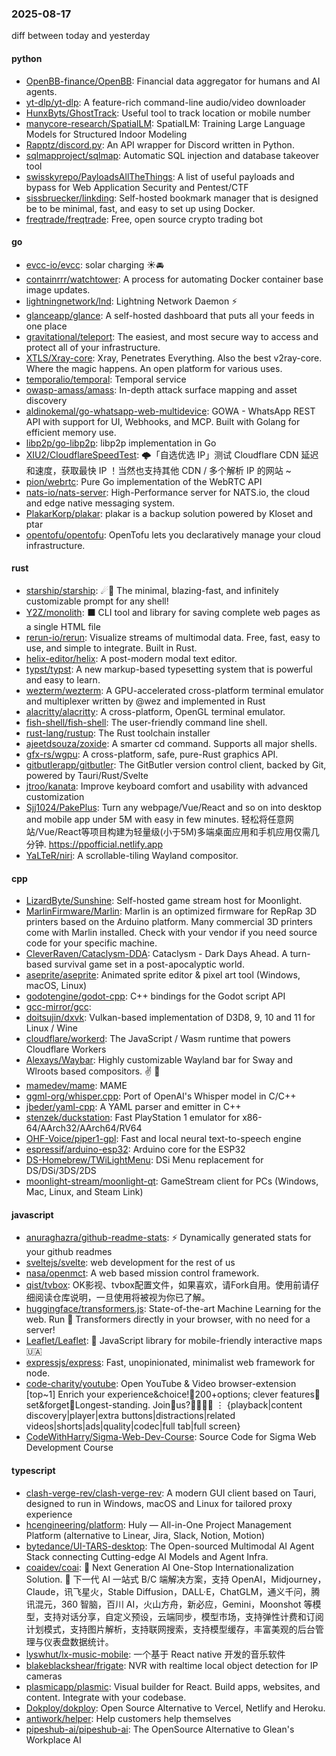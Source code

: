 ### 2025-08-17
diff between today and yesterday

#### python
* [OpenBB-finance/OpenBB](https://github.com/OpenBB-finance/OpenBB): Financial data aggregator for humans and AI agents.
* [yt-dlp/yt-dlp](https://github.com/yt-dlp/yt-dlp): A feature-rich command-line audio/video downloader
* [HunxByts/GhostTrack](https://github.com/HunxByts/GhostTrack): Useful tool to track location or mobile number
* [manycore-research/SpatialLM](https://github.com/manycore-research/SpatialLM): SpatialLM: Training Large Language Models for Structured Indoor Modeling
* [Rapptz/discord.py](https://github.com/Rapptz/discord.py): An API wrapper for Discord written in Python.
* [sqlmapproject/sqlmap](https://github.com/sqlmapproject/sqlmap): Automatic SQL injection and database takeover tool
* [swisskyrepo/PayloadsAllTheThings](https://github.com/swisskyrepo/PayloadsAllTheThings): A list of useful payloads and bypass for Web Application Security and Pentest/CTF
* [sissbruecker/linkding](https://github.com/sissbruecker/linkding): Self-hosted bookmark manager that is designed be to be minimal, fast, and easy to set up using Docker.
* [freqtrade/freqtrade](https://github.com/freqtrade/freqtrade): Free, open source crypto trading bot

#### go
* [evcc-io/evcc](https://github.com/evcc-io/evcc): solar charging ☀️🚘
* [containrrr/watchtower](https://github.com/containrrr/watchtower): A process for automating Docker container base image updates.
* [lightningnetwork/lnd](https://github.com/lightningnetwork/lnd): Lightning Network Daemon ⚡️
* [glanceapp/glance](https://github.com/glanceapp/glance): A self-hosted dashboard that puts all your feeds in one place
* [gravitational/teleport](https://github.com/gravitational/teleport): The easiest, and most secure way to access and protect all of your infrastructure.
* [XTLS/Xray-core](https://github.com/XTLS/Xray-core): Xray, Penetrates Everything. Also the best v2ray-core. Where the magic happens. An open platform for various uses.
* [temporalio/temporal](https://github.com/temporalio/temporal): Temporal service
* [owasp-amass/amass](https://github.com/owasp-amass/amass): In-depth attack surface mapping and asset discovery
* [aldinokemal/go-whatsapp-web-multidevice](https://github.com/aldinokemal/go-whatsapp-web-multidevice): GOWA - WhatsApp REST API with support for UI, Webhooks, and MCP. Built with Golang for efficient memory use.
* [libp2p/go-libp2p](https://github.com/libp2p/go-libp2p): libp2p implementation in Go
* [XIU2/CloudflareSpeedTest](https://github.com/XIU2/CloudflareSpeedTest): 🌩「自选优选 IP」测试 Cloudflare CDN 延迟和速度，获取最快 IP ！当然也支持其他 CDN / 多个解析 IP 的网站 ~
* [pion/webrtc](https://github.com/pion/webrtc): Pure Go implementation of the WebRTC API
* [nats-io/nats-server](https://github.com/nats-io/nats-server): High-Performance server for NATS.io, the cloud and edge native messaging system.
* [PlakarKorp/plakar](https://github.com/PlakarKorp/plakar): plakar is a backup solution powered by Kloset and ptar
* [opentofu/opentofu](https://github.com/opentofu/opentofu): OpenTofu lets you declaratively manage your cloud infrastructure.

#### rust
* [starship/starship](https://github.com/starship/starship): ☄🌌️ The minimal, blazing-fast, and infinitely customizable prompt for any shell!
* [Y2Z/monolith](https://github.com/Y2Z/monolith): ⬛️ CLI tool and library for saving complete web pages as a single HTML file
* [rerun-io/rerun](https://github.com/rerun-io/rerun): Visualize streams of multimodal data. Free, fast, easy to use, and simple to integrate. Built in Rust.
* [helix-editor/helix](https://github.com/helix-editor/helix): A post-modern modal text editor.
* [typst/typst](https://github.com/typst/typst): A new markup-based typesetting system that is powerful and easy to learn.
* [wezterm/wezterm](https://github.com/wezterm/wezterm): A GPU-accelerated cross-platform terminal emulator and multiplexer written by @wez and implemented in Rust
* [alacritty/alacritty](https://github.com/alacritty/alacritty): A cross-platform, OpenGL terminal emulator.
* [fish-shell/fish-shell](https://github.com/fish-shell/fish-shell): The user-friendly command line shell.
* [rust-lang/rustup](https://github.com/rust-lang/rustup): The Rust toolchain installer
* [ajeetdsouza/zoxide](https://github.com/ajeetdsouza/zoxide): A smarter cd command. Supports all major shells.
* [gfx-rs/wgpu](https://github.com/gfx-rs/wgpu): A cross-platform, safe, pure-Rust graphics API.
* [gitbutlerapp/gitbutler](https://github.com/gitbutlerapp/gitbutler): The GitButler version control client, backed by Git, powered by Tauri/Rust/Svelte
* [jtroo/kanata](https://github.com/jtroo/kanata): Improve keyboard comfort and usability with advanced customization
* [Sjj1024/PakePlus](https://github.com/Sjj1024/PakePlus): Turn any webpage/Vue/React and so on into desktop and mobile app under 5M with easy in few minutes. 轻松将任意网站/Vue/React等项目构建为轻量级(小于5M)多端桌面应用和手机应用仅需几分钟. https://ppofficial.netlify.app
* [YaLTeR/niri](https://github.com/YaLTeR/niri): A scrollable-tiling Wayland compositor.

#### cpp
* [LizardByte/Sunshine](https://github.com/LizardByte/Sunshine): Self-hosted game stream host for Moonlight.
* [MarlinFirmware/Marlin](https://github.com/MarlinFirmware/Marlin): Marlin is an optimized firmware for RepRap 3D printers based on the Arduino platform. Many commercial 3D printers come with Marlin installed. Check with your vendor if you need source code for your specific machine.
* [CleverRaven/Cataclysm-DDA](https://github.com/CleverRaven/Cataclysm-DDA): Cataclysm - Dark Days Ahead. A turn-based survival game set in a post-apocalyptic world.
* [aseprite/aseprite](https://github.com/aseprite/aseprite): Animated sprite editor & pixel art tool (Windows, macOS, Linux)
* [godotengine/godot-cpp](https://github.com/godotengine/godot-cpp): C++ bindings for the Godot script API
* [gcc-mirror/gcc](https://github.com/gcc-mirror/gcc): 
* [doitsujin/dxvk](https://github.com/doitsujin/dxvk): Vulkan-based implementation of D3D8, 9, 10 and 11 for Linux / Wine
* [cloudflare/workerd](https://github.com/cloudflare/workerd): The JavaScript / Wasm runtime that powers Cloudflare Workers
* [Alexays/Waybar](https://github.com/Alexays/Waybar): Highly customizable Wayland bar for Sway and Wlroots based compositors. ✌️ 🎉
* [mamedev/mame](https://github.com/mamedev/mame): MAME
* [ggml-org/whisper.cpp](https://github.com/ggml-org/whisper.cpp): Port of OpenAI's Whisper model in C/C++
* [jbeder/yaml-cpp](https://github.com/jbeder/yaml-cpp): A YAML parser and emitter in C++
* [stenzek/duckstation](https://github.com/stenzek/duckstation): Fast PlayStation 1 emulator for x86-64/AArch32/AArch64/RV64
* [OHF-Voice/piper1-gpl](https://github.com/OHF-Voice/piper1-gpl): Fast and local neural text-to-speech engine
* [espressif/arduino-esp32](https://github.com/espressif/arduino-esp32): Arduino core for the ESP32
* [DS-Homebrew/TWiLightMenu](https://github.com/DS-Homebrew/TWiLightMenu): DSi Menu replacement for DS/DSi/3DS/2DS
* [moonlight-stream/moonlight-qt](https://github.com/moonlight-stream/moonlight-qt): GameStream client for PCs (Windows, Mac, Linux, and Steam Link)

#### javascript
* [anuraghazra/github-readme-stats](https://github.com/anuraghazra/github-readme-stats): ⚡ Dynamically generated stats for your github readmes
* [sveltejs/svelte](https://github.com/sveltejs/svelte): web development for the rest of us
* [nasa/openmct](https://github.com/nasa/openmct): A web based mission control framework.
* [qist/tvbox](https://github.com/qist/tvbox): OK影视、tvbox配置文件，如果喜欢，请Fork自用。使用前请仔细阅读仓库说明，一旦使用将被视为你已了解。
* [huggingface/transformers.js](https://github.com/huggingface/transformers.js): State-of-the-art Machine Learning for the web. Run 🤗 Transformers directly in your browser, with no need for a server!
* [Leaflet/Leaflet](https://github.com/Leaflet/Leaflet): 🍃 JavaScript library for mobile-friendly interactive maps 🇺🇦
* [expressjs/express](https://github.com/expressjs/express): Fast, unopinionated, minimalist web framework for node.
* [code-charity/youtube](https://github.com/code-charity/youtube): Open YouTube & Video browser-extension [top~1] Enrich your experience&choice!🧰200+options; clever features📌set&forget📌Longest-standing. Join🧩us?👨‍👩‍👧‍👧 ⋮ {playback|content discovery|player|extra buttons|distractions|related videos|shorts|ads|quality|codec|full tab|full screen}
* [CodeWithHarry/Sigma-Web-Dev-Course](https://github.com/CodeWithHarry/Sigma-Web-Dev-Course): Source Code for Sigma Web Development Course

#### typescript
* [clash-verge-rev/clash-verge-rev](https://github.com/clash-verge-rev/clash-verge-rev): A modern GUI client based on Tauri, designed to run in Windows, macOS and Linux for tailored proxy experience
* [hcengineering/platform](https://github.com/hcengineering/platform): Huly — All-in-One Project Management Platform (alternative to Linear, Jira, Slack, Notion, Motion)
* [bytedance/UI-TARS-desktop](https://github.com/bytedance/UI-TARS-desktop): The Open-sourced Multimodal AI Agent Stack connecting Cutting-edge AI Models and Agent Infra.
* [coaidev/coai](https://github.com/coaidev/coai): 🚀 Next Generation AI One-Stop Internationalization Solution. 🚀 下一代 AI 一站式 B/C 端解决方案，支持 OpenAI，Midjourney，Claude，讯飞星火，Stable Diffusion，DALL·E，ChatGLM，通义千问，腾讯混元，360 智脑，百川 AI，火山方舟，新必应，Gemini，Moonshot 等模型，支持对话分享，自定义预设，云端同步，模型市场，支持弹性计费和订阅计划模式，支持图片解析，支持联网搜索，支持模型缓存，丰富美观的后台管理与仪表盘数据统计。
* [lyswhut/lx-music-mobile](https://github.com/lyswhut/lx-music-mobile): 一个基于 React native 开发的音乐软件
* [blakeblackshear/frigate](https://github.com/blakeblackshear/frigate): NVR with realtime local object detection for IP cameras
* [plasmicapp/plasmic](https://github.com/plasmicapp/plasmic): Visual builder for React. Build apps, websites, and content. Integrate with your codebase.
* [Dokploy/dokploy](https://github.com/Dokploy/dokploy): Open Source Alternative to Vercel, Netlify and Heroku.
* [antiwork/helper](https://github.com/antiwork/helper): Help customers help themselves
* [pipeshub-ai/pipeshub-ai](https://github.com/pipeshub-ai/pipeshub-ai): The OpenSource Alternative to Glean's Workplace AI

